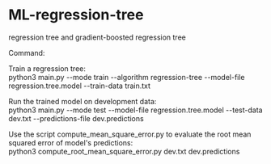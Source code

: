 # ML-regression-tree
regression tree and gradient-boosted regression tree  
  
Command:  
  
Train a regression tree:  
python3 main.py --mode train --algorithm regression-tree --model-file regression.tree.model --train-data train.txt 
  
Run the trained model on development data:  
python3 main.py --mode test --model-file regression.tree.model --test-data dev.txt --predictions-file dev.predictions  
  
Use the script compute_mean_square_error.py to evaluate the root mean squared error of model's predictions:  
python3 compute_root_mean_square_error.py dev.txt dev.predictions
